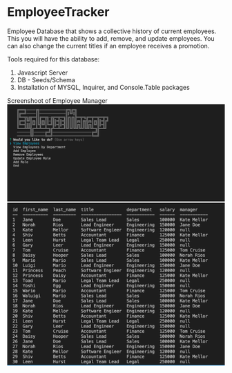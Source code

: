 # EmployeeTracker

Employee Database that shows a collective history of current employees. This you will have the ability to add, remove, and update employees. You can also change the current titles if an employee receives a promotion. 

Tools required for this database:
1) Javascript Server
2) DB - Seeds/Schema 
3) Installation of MYSQL, Inquirer, and Console.Table packages 

Screenshoot of Employee Manager 
![screenshoot](/assets/images/Employee%20Menu.png)
![screenshoot](/assets/images/Employee%20Directory.png)

